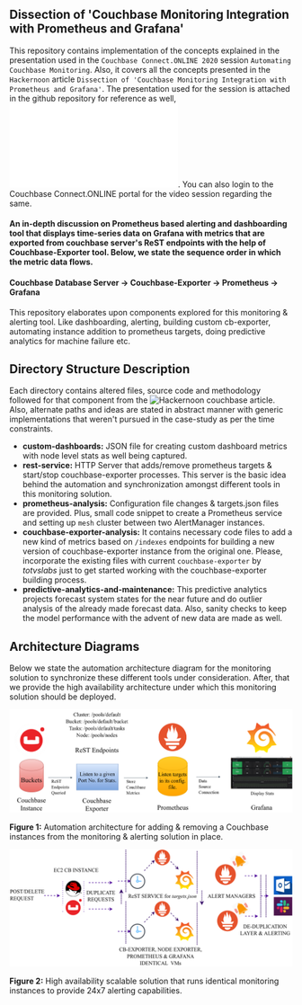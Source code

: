 ## Dissection of 'Couchbase Monitoring Integration with Prometheus and Grafana'

This repository contains implementation of the concepts explained in the presentation used in the `Couchbase Connect.ONLINE 2020` session `Automating Couchbase Monitoring`. Also, it covers all the concepts presented in the `Hackernoon` article `Dissection of 'Couchbase Monitoring Integration with Prometheus and Grafana'`. The presentation used for the session is attached in the github repository for reference as well, ![refer link](Couchbase-Prometheus-Grafana-Integration-Presentation.pdf). You can also login to the Couchbase Connect.ONLINE portal for the video session regarding the same.

#### An in-depth discussion on Prometheus based alerting and dashboarding tool that displays time-series data on Grafana with metrics that are exported from couchbase server's ReST endpoints with the help of Couchbase-Exporter tool. Below, we state the sequence order in which the metric data flows.  

#### Couchbase Database Server &#8594; Couchbase-Exporter &#8594; Prometheus &#8594; Grafana

This repository elaborates upon components explored for this monitoring & alerting tool. Like dashboarding, alerting, building custom cb-exporter, automating instance addition to prometheus targets, doing predictive analytics for machine failure etc.

## Directory Structure Description

Each directory contains altered files, source code and methodology followed for that component from the ![Hackernoon couchbase article](https://hackernoon.com/dissecting-the-couchbase-monitoring-integration-with-prometheus-and-grafana-ge1v6263t). Also, alternate paths and ideas are stated in abstract manner with generic implementations that weren't pursued in the case-study as per the time constraints.

* __custom-dashboards:__ JSON file for creating custom dashboard metrics with node level stats as well being captured.
* __rest-service:__  HTTP Server that adds/remove prometheus targets & start/stop couchbase-exporter processes. This server is the basic idea behind the automation and synchronization amongst different tools in this monitoring solution.
* __prometheus-analysis:__  Configuration file changes & targets.json files are provided. Plus, small code snippet to create a Prometheus service and setting up `mesh` cluster between two AlertManager instances.
* __couchbase-exporter-analysis:__ It contains necessary code files to add a new kind of metrics based on `/indexes` endpoints for building a new version of couchbase-exporter instance from the original one. Please, incorporate the existing files with current `couchbase-exporter` by _totvslabs_ just to get started working with the couchbase-exporter building process.
* __predictive-analytics-and-maintenance:__ This predictive analytics projects forecast system states for the near future and do outlier analysis of the already made forecast data. Also, sanity checks to keep the model performance with the advent of new data are made as well.

## Architecture Diagrams

Below we state the automation architecture diagram for the monitoring solution to synchronize these different tools under consideration. After, that we provide the high availability architecture under which this monitoring solution should be deployed.


<p align="center">
  <img src="assets/arch_dia_couch.png" width="850" />

  <b>Figure 1:</b> Automation architecture for adding & removing a Couchbase instances from the monitoring & alerting solution in place.
</p>


<p align="center">
  <img src="assets/prom_ha.png" width="850" />

  <b>Figure 2:</b> High availability scalable solution that runs identical monitoring instances to provide 24x7 alerting capabilities.
</p>
